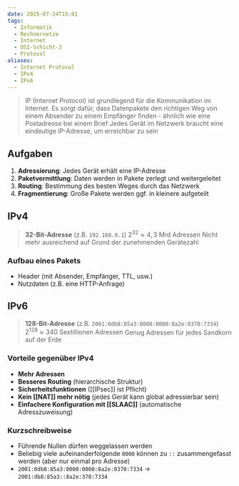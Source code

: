 ```yaml
---
date: 2025-07-24T15:01
tags:
  - Informatik
  - Rechnernetze
  - Internet
  - OSI-Schicht-3
  - Protocol
aliases:
  - Internet Protocol
  - IPv4
  - IPv6
---
```

> IP (Internet Protocol) ist grundlegend für die Kommunikation im Internet.
> Es sorgt dafür, dass Datenpakete den richtigen Weg von einem Absender zu einem Empfänger finden - ähnlich wie eine Postadresse bei einem Brief
> Jedes Gerät im Netzwerk braucht eine eindeutige IP-Adresse, um erreichbar zu sein

## Aufgaben
1. **Adressierung**: Jedes Gerät erhält eine IP-Adresse
2. **Paketvermittlung**: Daten werden in Pakete zerlegt und weitergeleitet
3. **Routing**: Bestimmung des besten Weges durch das Netzwerk
4. **Fragmentierung**: Große Pakete werden ggf. in kleinere aufgeteilt

## IPv4

> **32-Bit-Adresse** (z.B. `192.168.0.1`)
> $2^{32} \approx 4,3\text{ Mrd Adressen}$
> Nicht mehr ausreichend auf Grund der zunehmenden Gerätezahl

### Aufbau eines Pakets
- Header (mit Absender, Empfänger, TTL, usw.)
- Nutzdaten (z.B. eine HTTP-Anfrage)

## IPv6

> **128-Bit-Adresse** (z.B. `2001:0db8:85a3:0000:0000:8a2e:0370:7334`)
> $2^{128} \approx 340\text{ Sextillionen Adressen}$
> Genug Adressen für jedes Sandkorn auf der Erde

### Vorteile gegenüber IPv4
- **Mehr Adressen**
- **Besseres Routing** (hierarchische Struktur)
- **Sicherheitsfunktionen** ([[IPsec]] ist Pflicht)
- **Kein [[NAT]] mehr nötig** (jedes Gerät kann global adressierbar sein)
- **Einfachere Konfiguration mit [[SLAAC]]** (automatische Adresszuweisung)

### Kurzschreibweise
- Führende Nullen dürfen weggelassen werden
- Beliebig viele aufeinanderfolgende `0000` können zu `::` zusammengefasst werden (aber nur einmal pro Adresse)
- `2001:0db8:85a3:0000:0000:8a2e:0370:7334` → `2001:db8:85a3::8a2e:370:7334`